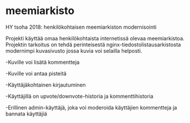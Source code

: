 # meemiarkisto
HY tsoha 2018: henkilökohtaisen meemiarkiston modernisointi

Projekti käyttää omaa henkilökohtaista internetissä olevaa meemiarkistoa.
Projektin tarkoitus on tehdä perinteisestä nginx-tiedostolistausarkistosta modernimpi kuvasivusto jossa kuvia voi selailla helposti.

-Kuville voi lisätä kommentteja

-Kuville voi antaa pisteitä

-Käyttäjäkohtainen kirjautuminen

-Käyttäjillä on upvote/downvote-historia ja kommenttihistoria

-Erillinen admin-käyttäjä, joka voi moderoida käyttäjien kommentteja ja bannata käyttäjiä
